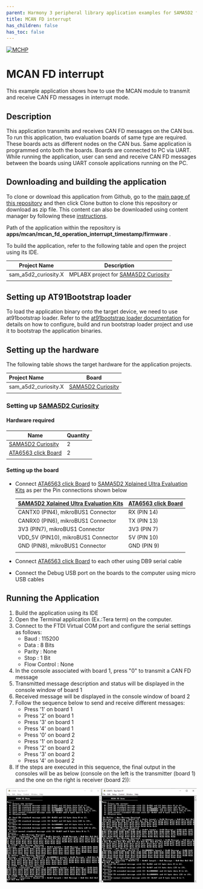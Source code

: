 ```yaml
---
parent: Harmony 3 peripheral library application examples for SAMA5D2 family
title: MCAN FD interrupt 
has_children: false
has_toc: false
---
```


[![MCHP](https://www.microchip.com/ResourcePackages/Microchip/assets/dist/images/logo.png)](https://www.microchip.com)

# MCAN FD interrupt

This example application shows how to use the MCAN module to transmit and receive CAN FD messages in interrupt mode.

## Description

This application transmits and receives CAN FD messages on the CAN bus. To run this application, two evaluation boards of same type are required. These boards acts as different nodes on the CAN bus. Same application is programmed onto both the boards. Boards are connected to PC via UART. While running the application, user can send and receive CAN FD messages between the boards using UART console applications running on the PC.

## Downloading and building the application

To clone or download this application from Github, go to the [main page of this repository](https://github.com/Microchip-MPLAB-Harmony/csp_apps_sam_a5d2) and then click Clone button to clone this repository or download as zip file.
This content can also be downloaded using content manager by following these [instructions](https://github.com/Microchip-MPLAB-Harmony/contentmanager/wiki).

Path of the application within the repository is **apps/mcan/mcan_fd_operation_interrupt_timestamp/firmware** .

To build the application, refer to the following table and open the project using its IDE.

| Project Name      | Description                                    |
| ----------------- | ---------------------------------------------- |
| sam_a5d2_curiosity.X | MPLABX project for [SAMA5D2 Curiosity]() |
|||

## Setting up AT91Bootstrap loader

To load the application binary onto the target device, we need to use at91bootstrap loader. Refer to the [at91bootstrap loader documentation](../../docs/readme_bootstrap.md) for details on how to configure, build and run bootstrap loader project and use it to bootstrap the application binaries.

## Setting up the hardware

The following table shows the target hardware for the application projects.

| Project Name| Board|
|:---------|:---------:|
| sam_a5d2_curiosity.X | [SAMA5D2 Curiosity]() |
|||

### Setting up [SAMA5D2 Curiosity]()

#### Hardware required

| Name |Quantity |
| -------- | ------- |
| [SAMA5D2 Curiosity]() | 2 |
| [ATA6563 click Board](https://www.mikroe.com/ata6563-click) | 2 |
|||


#### Setting up the board

- Connect [ATA6563 click Board](https://www.mikroe.com/ata6563-click) to [SAMA5D2 Xplained Ultra Evaluation Kits]() as per the Pin connections shown below

    | [SAMA5D2 Xplained Ultra Evaluation Kits]() | [ATA6563 click Board](https://www.mikroe.com/ata6563-click) |
    | ------ | ------- |
    | CANTX0 (PIN4), mikroBUS1 Connector | RX (PIN 14) |
    | CANRX0 (PIN6), mikroBUS1 Connector | TX (PIN 13) |
    | 3V3 (PIN7),    mikroBUS1 Connector | 3V3 (PIN 7) |
    | VDD_5V (PIN10), mikroBUS1 Connector| 5V (PIN 10) |
    | GND (PIN8), mikroBUS1 Connector 	 | GND (PIN 9) |
    |||

- Connect [ATA6563 click Board](https://www.mikroe.com/ata6563-click) to each other using DB9 serial cable
- Connect the Debug USB port on the boards to the computer using micro USB cables

## Running the Application

1. Build the application using its IDE
2. Open the Terminal application (Ex.:Tera term) on the computer.
3. Connect to the FTDI Virtual COM port and configure the serial settings as follows:
    - Baud : 115200
    - Data : 8 Bits
    - Parity : None
    - Stop : 1 Bit
    - Flow Control : None
4. In the console associated with board 1, press "0" to transmit a CAN FD message
5. Transmitted message description and status will be displayed in the console window of board 1
6. Received message will be displayed in the console window of board 2
7. Follow the sequence below to send and receive different messages:
    - Press '1' on board 1
    - Press '2' on board 1
    - Press '3' on board 1
    - Press '4' on board 1
    - Press '0' on board 2
    - Press '1' on board 2
    - Press '2' on board 2
    - Press '3' on board 2
    - Press '4' on board 2
8. If the steps are executed in this sequence, the final output in the consoles will be as below (console on the left is the transmitter (board 1) and the one on the right is receiver (board 2)):

![output](images/output_mcan_fd_operation_interrupt.png)
